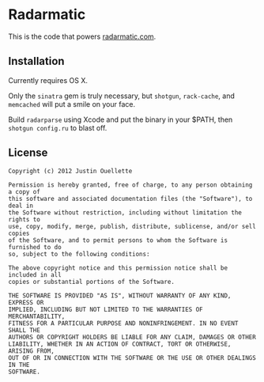 # Radarmatic #

This is the code that powers [radarmatic.com](http://radarmatic.com).

## Installation ##

Currently requires OS X.

Only the `sinatra` gem is truly necessary, but `shotgun`, `rack-cache`, and `memcached` will put a smile on your face.

Build `radarparse` using Xcode and put the binary in your $PATH, then `shotgun config.ru` to blast off.

## License ##

	Copyright (c) 2012 Justin Ouellette

	Permission is hereby granted, free of charge, to any person obtaining a copy of
	this software and associated documentation files (the "Software"), to deal in
	the Software without restriction, including without limitation the rights to
	use, copy, modify, merge, publish, distribute, sublicense, and/or sell copies
	of the Software, and to permit persons to whom the Software is furnished to do
	so, subject to the following conditions:

	The above copyright notice and this permission notice shall be included in all
	copies or substantial portions of the Software.

	THE SOFTWARE IS PROVIDED "AS IS", WITHOUT WARRANTY OF ANY KIND, EXPRESS OR
	IMPLIED, INCLUDING BUT NOT LIMITED TO THE WARRANTIES OF MERCHANTABILITY,
	FITNESS FOR A PARTICULAR PURPOSE AND NONINFRINGEMENT. IN NO EVENT SHALL THE
	AUTHORS OR COPYRIGHT HOLDERS BE LIABLE FOR ANY CLAIM, DAMAGES OR OTHER
	LIABILITY, WHETHER IN AN ACTION OF CONTRACT, TORT OR OTHERWISE, ARISING FROM,
	OUT OF OR IN CONNECTION WITH THE SOFTWARE OR THE USE OR OTHER DEALINGS IN THE
	SOFTWARE.